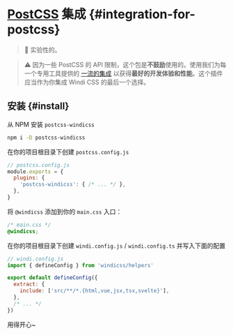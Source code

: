 <Logo name="postcss" class="logo-float-xl"/>

# [PostCSS](https://postcss.org/) 集成 {#integration-for-postcss}

<PackageInfo name="postcss-windicss" author="antfu" />

> 🧪 实验性的。

> ⚠️ 因为一些 PostCSS 的 API 限制，这个包是**不鼓励**使用的。使用我们为每一个专用工具提供的 [一流的集成](https://windicss.org/guide/installation.html) 以获得**最好的开发体验和性能**。这个插件应当作为你集成 Windi CSS 的最后一个选择。

## 安装 {#install}

从 NPM 安装 `postcss-windicss`

```bash
npm i -D postcss-windicss
```

在你的项目根目录下创建 `postcss.config.js`

```js
// postcss.config.js
module.exports = {
  plugins: {
    'postcss-windicss': { /* ... */ },
  },
}
```

将 `@windicss` 添加到你的 `main.css` 入口：

```css
/* main.css */
@windicss;
```

在你的项目根目录下创建 `windi.config.js` / `windi.config.ts` 并写入下面的配置

```js
// windi.config.js
import { defineConfig } from 'windicss/helpers'

export default defineConfig({
  extract: {
    include: ['src/**/*.{html,vue,jsx,tsx,svelte}'],
  },
  /* ... */
})
```

用得开心~
